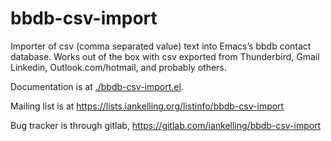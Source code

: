 # bbdb-csv-import

Importer of csv (comma separated value) text into Emacs’s bbdb contact database. Works out of the box with csv exported from Thunderbird, Gmail Linkedin, Outlook.com/hotmail, and probably others.

Documentation is at [./bbdb-csv-import.el](bbdb-csv-import.el).

Mailing list is at https://lists.iankelling.org/listinfo/bbdb-csv-import

Bug tracker is through gitlab, https://gitlab.com/iankelling/bbdb-csv-import